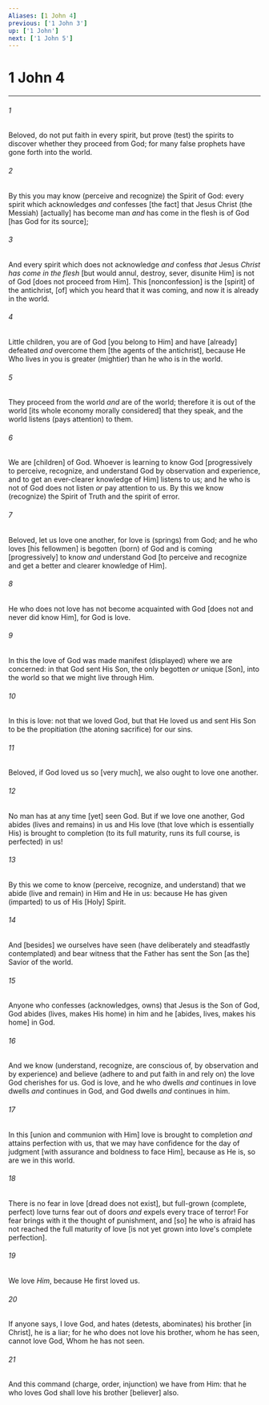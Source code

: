 ```yaml
---
Aliases: [1 John 4]
previous: ['1 John 3']
up: ['1 John']
next: ['1 John 5']
---
```

# 1 John 4

***


###### 1 


Beloved, do not put faith in every spirit, but prove (test) the spirits to discover whether they proceed from God; for many false prophets have gone forth into the world. 


###### 2 


By this you may know (perceive and recognize) the Spirit of God: every spirit which acknowledges _and_ confesses [the fact] that Jesus Christ (the Messiah) [actually] has become man _and_ has come in the flesh is of God [has God for its source]; 


###### 3 


And every spirit which does not acknowledge _and_ confess _that_ Jesus _Christ has come in the flesh_ [but would annul, destroy, sever, disunite Him] is not of God [does not proceed from Him]. This [nonconfession] is the [spirit] of the antichrist, [of] which you heard that it was coming, and now it is already in the world. 


###### 4 


Little children, you are of God [you belong to Him] and have [already] defeated _and_ overcome them [the agents of the antichrist], because He Who lives in you is greater (mightier) than he who is in the world. 


###### 5 


They proceed from the world _and_ are of the world; therefore it is out of the world [its whole economy morally considered] that they speak, and the world listens (pays attention) to them. 


###### 6 


We are [children] of God. Whoever is learning to know God [progressively to perceive, recognize, and understand God by observation and experience, and to get an ever-clearer knowledge of Him] listens to us; and he who is not of God does not listen _or_ pay attention to us. By this we know (recognize) the Spirit of Truth and the spirit of error. 


###### 7 


Beloved, let us love one another, for love is (springs) from God; and he who loves [his fellowmen] is begotten (born) of God and is coming [progressively] to know _and_ understand God [to perceive and recognize and get a better and clearer knowledge of Him]. 


###### 8 


He who does not love has not become acquainted with God [does not and never did know Him], for God is love. 


###### 9 


In this the love of God was made manifest (displayed) where we are concerned: in that God sent His Son, the only begotten _or_ unique [Son], into the world so that we might live through Him. 


###### 10 


In this is love: not that we loved God, but that He loved us and sent His Son to be the propitiation (the atoning sacrifice) for our sins. 


###### 11 


Beloved, if God loved us so [very much], we also ought to love one another. 


###### 12 


No man has at any time [yet] seen God. But if we love one another, God abides (lives and remains) in us and His love (that love which is essentially His) is brought to completion (to its full maturity, runs its full course, is perfected) in us! 


###### 13 


By this we come to know (perceive, recognize, and understand) that we abide (live and remain) in Him and He in us: because He has given (imparted) to us of His [Holy] Spirit. 


###### 14 


And [besides] we ourselves have seen (have deliberately and steadfastly contemplated) and bear witness that the Father has sent the Son [as the] Savior of the world. 


###### 15 


Anyone who confesses (acknowledges, owns) that Jesus is the Son of God, God abides (lives, makes His home) in him and he [abides, lives, makes his home] in God. 


###### 16 


And we know (understand, recognize, are conscious of, by observation and by experience) and believe (adhere to and put faith in and rely on) the love God cherishes for us. God is love, and he who dwells _and_ continues in love dwells _and_ continues in God, and God dwells _and_ continues in him. 


###### 17 


In this [union and communion with Him] love is brought to completion _and_ attains perfection with us, that we may have confidence for the day of judgment [with assurance and boldness to face Him], because as He is, so are we in this world. 


###### 18 


There is no fear in love [dread does not exist], but full-grown (complete, perfect) love turns fear out of doors _and_ expels every trace of terror! For fear brings with it the thought of punishment, and [so] he who is afraid has not reached the full maturity of love [is not yet grown into love's complete perfection]. 


###### 19 


We love _Him_, because He first loved us. 


###### 20 


If anyone says, I love God, and hates (detests, abominates) his brother [in Christ], he is a liar; for he who does not love his brother, whom he has seen, cannot love God, Whom he has not seen. 


###### 21 


And this command (charge, order, injunction) we have from Him: that he who loves God shall love his brother [believer] also.
